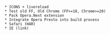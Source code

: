     * ICONS + livereload
    * Test old FF, Old Chrome (FF>=10, Chrome>=20)
    * Pack Opera.Next extension
    * Integrate Opera Presto into build process
    * Safari (HAR)
    * IE (link)
